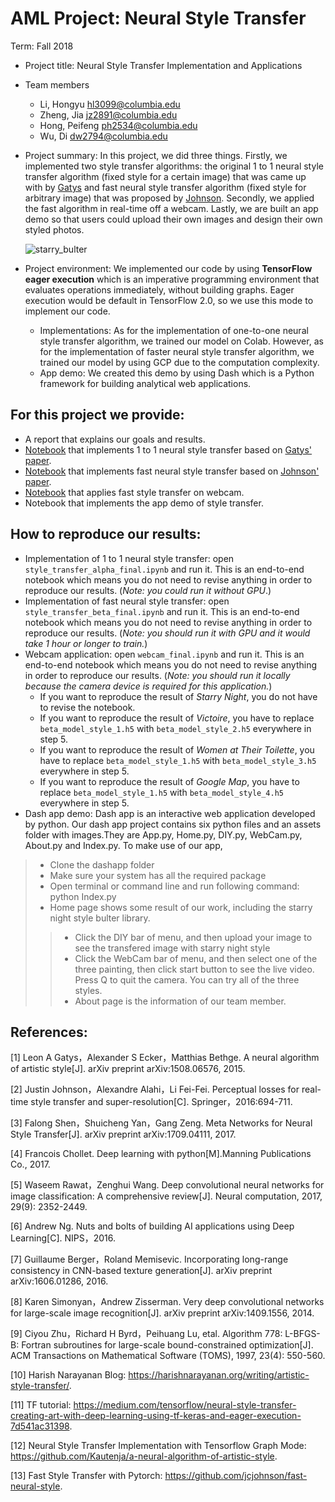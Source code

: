# AML Project: Neural Style Transfer

Term: Fall 2018

- Project title: Neural Style Transfer Implementation and Applications

- Team members

  - Li, Hongyu hl3099@columbia.edu
  - Zheng, Jia jz2891@columbia.edu
  - Hong, Peifeng ph2534@columbia.edu
  - Wu, Di dw2794@columbia.edu

- Project summary: In this project, we did three things. Firstly, we implemented two style transfer algorithms: the original 1 to 1 neural style transfer algorithm (fixed style for a certain image) that was came up with by [Gatys](https://arxiv.org/abs/1508.06576) and fast neural style transfer algorithm (fixed style for arbitrary image) that was proposed by [Johnson](https://arxiv.org/abs/1603.08155). Secondly, we applied the fast algorithm in real-time off a webcam. Lastly, we are built an app demo so that users could upload their own images and design their own styled photos. 

  ![starry_bulter](https://github.com/PeifengHong/Neural-style-transfer-implementation-and-applications/blob/master/outputs/starry_bulter_alpha_model.png)

- Project environment: We implemented our code by using **TensorFlow eager execution** which is an imperative programming environment that evaluates operations immediately, without building graphs. Eager execution would be default in TensorFlow 2.0, so we use this mode to implement our code. 

  * Implementations: As for the implementation of one-to-one neural style transfer algorithm, we trained our model on Colab. However, as for the implementation of faster neural style transfer algorithm, we trained our model by using GCP due to the computation complexity. 
  * App demo: We created this demo by using Dash which is a Python framework for building analytical web applications.



## For this project we provide:

  - A report that explains our goals and  results. 
  - [Notebook](https://github.com/PeifengHong/Neural-style-transfer-implementation-and-applications/blob/master/lib/style_transfer_alpha_final.ipynb) that implements 1 to 1 neural style transfer based on [Gatys' paper](https://github.com/PeifengHong/Neural-style-transfer-implementation-and-applications/blob/master/papers/A%20Neural%20Algorithm%20of%20Artistic%20Style.pdf). 
  - [Notebook](https://github.com/PeifengHong/Neural-style-transfer-implementation-and-applications/blob/master/lib/style_transfer_beta_final.ipynb) that implements fast neural style transfer based on [Johnson' paper](https://github.com/PeifengHong/Neural-style-transfer-implementation-and-applications/blob/master/papers/Perceptual%20Losses%20for%20Real-Time%20Style%20Transfer%20and%20Super-Resolution.pdf). 
  - [Notebook](https://github.com/PeifengHong/Neural-style-transfer-implementation-and-applications/blob/master/lib/webcam_final.ipynb) that applies fast style transfer on webcam. 
  - Notebook that implements the app demo of style transfer. 



## How to reproduce our results: 

* Implementation of 1 to 1 neural style transfer: open `style_transfer_alpha_final.ipynb` and run it. This is an end-to-end notebook which means you do not need to revise anything in order to reproduce our results. (*Note: you could run it without GPU*.)
* Implementation of fast neural style transfer:  open `style_transfer_beta_final.ipynb` and run it. This is an end-to-end notebook which means you do not need to revise anything in order to reproduce our results.  (*Note: you should run it with GPU and it would take 1 hour or longer to train.*)
* Webcam application: open `webcam_final.ipynb` and run it. This is an end-to-end notebook which means you do not need to revise anything in order to reproduce our results.  (*Note: you should run it locally because the camera device is required for this application.*)
  * If you want to reproduce the result of *Starry Night*, you do not have to revise the notebook. 
  * If you want to reproduce the result of *Victoire*, you have to replace `beta_model_style_1.h5` with  `beta_model_style_2.h5` everywhere in step 5. 
  * If you want to reproduce the result of *Women at Their Toilette*, you have to replace `beta_model_style_1.h5` with  `beta_model_style_3.h5` everywhere in step 5. 
  * If you want to reproduce the result of *Google Map*, you have to replace `beta_model_style_1.h5` with  `beta_model_style_4.h5` everywhere in step 5. 
* Dash app demo:  Dash app is an interactive web application developed by python. Our dash app project contains six python files and an assets folder with images.They are App.py, Home.py, DIY.py, WebCam.py, About.py and Index.py. To make use of our app, 
> * Clone the dashapp folder
> * Make sure your system has all the required package
> * Open terminal or command line and run following command: python Index.py
> * Home page shows some result of our work, including the starry night style bulter library.
> > * Click the DIY bar of menu, and then upload your image to see the transfered image with starry night style
> > * Click the WebCam bar of menu, and then select one of the three painting, then click start button to see the live video. Press Q to quit the camera. You can try all of the three styles.
> > * About page is the information of our team member.


## References:

[1]  Leon A Gatys，Alexander S Ecker，Matthias Bethge. A neural algorithm of artistic style[J]. arXiv preprint arXiv:1508.06576, 2015. 

[2]  Justin Johnson，Alexandre Alahi，Li Fei-Fei. Perceptual losses for real-time style transfer and super-resolution[C]. Springer，2016:694-711.

[3]  Falong Shen，Shuicheng Yan，Gang Zeng. Meta Networks for Neural Style Transfer[J]. arXiv preprint arXiv:1709.04111, 2017. 

[4]  Francois Chollet. Deep learning with python[M].Manning Publications Co., 2017.

[5]  Waseem Rawat，Zenghui Wang. Deep convolutional neural networks for image classification: A comprehensive review[J]. Neural computation, 2017, 29(9): 2352-2449.

[6]  Andrew Ng. Nuts and bolts of building AI applications using Deep Learning[C]. NIPS，2016.

[7]  Guillaume Berger，Roland Memisevic. Incorporating long-range consistency in CNN-based texture generation[J]. arXiv preprint arXiv:1606.01286, 2016.

[8]  Karen Simonyan，Andrew Zisserman. Very deep convolutional networks for large-scale image recognition[J]. arXiv preprint arXiv:1409.1556, 2014. 

[9]  Ciyou Zhu，Richard H Byrd，Peihuang Lu, etal. Algorithm 778: L-BFGS-B: Fortran subroutines for large-scale bound-constrained optimization[J]. ACM Transactions on Mathematical Software (TOMS), 1997, 23(4): 550-560.

[10] Harish Narayanan Blog: https://harishnarayanan.org/writing/artistic-style-transfer/.

[11] TF tutorial: https://medium.com/tensorflow/neural-style-transfer-creating-art-with-deep-learning-using-tf-keras-and-eager-execution-7d541ac31398. 

[12] Neural Style Transfer Implementation with Tensorflow Graph Mode: https://github.com/Kautenja/a-neural-algorithm-of-artistic-style. 

[13] Fast Style Transfer with Pytorch: https://github.com/jcjohnson/fast-neural-style.

